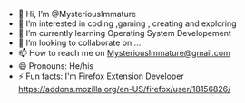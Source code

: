 - 👋 Hi, I’m @MysteriousImmature
- 👀 I’m interested in coding ,gaming , creating and exploring
- 🌱 I’m currently learning Operating System Developement 
- 💞️ I’m looking to collaborate on ...
- 📫 How to reach me on MysteriousImmature@gmail.com
- 😄 Pronouns: He/his
- ⚡ Fun facts: I'm Firefox Extension Developer https://addons.mozilla.org/en-US/firefox/user/18156826/


<!---
MysteriousImmature/MysteriousImmature is a ✨ special ✨ repository because its `README.md` (this file) appears on your GitHub profile.
You can click the Preview link to take a look at your changes.
--->
